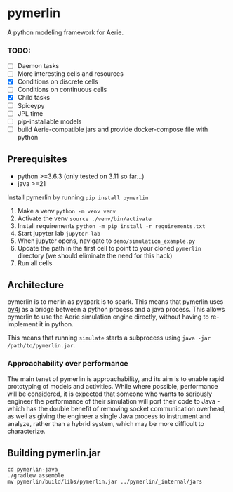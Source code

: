# pymerlin

<!-- start elevator-pitch -->
A python modeling framework for Aerie.
<!-- end elevator-pitch -->

### TODO:

- [ ] Daemon tasks
- [ ] More interesting cells and resources
- [x] Conditions on discrete cells
- [ ] Conditions on continuous cells
- [x] Child tasks
- [ ] Spiceypy
- [ ] JPL time
- [ ] pip-installable models
- [ ] build Aerie-compatible jars and provide docker-compose file with python

## Prerequisites

- python >=3.6.3 (only tested on 3.11 so far...)
- java >=21

Install pymerlin by running `pip install pymerlin`

1. Make a venv `python -m venv venv`
2. Activate the venv `source ./venv/bin/activate`
3. Install requirements `python -m pip install -r requirements.txt`
4. Start jupyter lab `jupyter-lab`
5. When jupyter opens, navigate to `demo/simulation_example.py`
6. Update the path in the first cell to point to your cloned `pymerlin` directory (we should eliminate the need for this
   hack)
7. Run all cells

## Architecture

pymerlin is to merlin as pyspark is to spark. This means that pymerlin uses [py4j](https://www.py4j.org/) as a bridge
between a python process and a java process. This allows pymerlin to use the Aerie simulation engine directly, without
having to re-implement it in python.

This means that running `simulate` starts a subprocess using `java -jar /path/to/pymerlin.jar`.

### Approachability over performance

The main tenet of pymerlin is approachability, and its aim is to enable rapid prototyping of models and activities.
While where possible, performance will be considered, it is expected that someone who wants to seriously engineer the
performance of their simulation will port their code to Java - which has the double benefit of removing socket
communication overhead, as well as giving the engineer a single Java process to instrument and analyze, rather than a
hybrid system, which may be more difficult to characterize.

## Building pymerlin.jar

```shell
cd pymerlin-java
./gradlew assemble
mv pymerlin/build/libs/pymerlin.jar ../pymerlin/_internal/jars
```